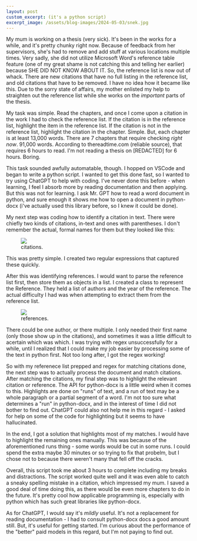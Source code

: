 ```yaml
---
layout: post
custom_excerpt: (it's a python script)
excerpt_image: /assets/blog-images/2024-05-03/snek.jpg
---
```

My mum is working on a thesis (very sick). It's been in the works for a while, and it's pretty chunky right now. Because of feedback from her supervisors, she's had to remove and add stuff at various locations multiple times. Very sadly, she did not utilize Microsoft Word's reference table feature (one of my great shame is not catching this and telling her earlier) because SHE DID NOT KNOW ABOUT IT. So, the reference list is now out of whack. There are new citations that have no full listing in the reference list, and old citations that have to be removed. I have no idea how it became like this. Due to the sorry state of affairs, my mother enlisted my help to straighten out the reference list while she works on the *important* parts of the thesis.

My task was simple. Read the chapters, and once I come upon a citation in the work I had to check the reference list. If the citation is in the reference list, highlight the item in the reference list. If the citation is not in the reference list, highlight the citation in the chapter. Simple. But, each chapter is at least 13,000 words. There are 7 chapters that require checking *right now*. 91,000 words. According to thereadtime.com (reliable source), that requires 6 hours to read. I'm not reading a thesis on [REDACTED] for 6 hours. Boring.

This task sounded awfully automatable, though. I hopped on VSCode and began to write a python script. I wanted to get this done fast, so I wanted to try using ChatGPT to help with coding. I've never done this before - when learning, I feel I absorb more by reading documentation and then applying. But this was not for learning. I ask Mr. GPT how to read a word document in python, and sure enough it shows me how to open a document in python-docx (i've actually used this library before, so I knew it could be done).

My next step was coding how to identify a citation in text. There were chiefly two kinds of citations, in-text and ones with parentheses. I don't remember the actual, formal names for them but they looked like this:
<figure>
    <img class="blog-img" src="{{ site.baseurl }}/assets/blog-images/2024-05-03/example.png"/>
    <figcaption>citations.</figcaption>
</figure>
This was pretty simple. I created two regular expressions that captured these quickly.

After this was identifying references. I would want to parse the reference list first, then store them as objects in a list. I created a class to represent the Reference. They held a list of authors and the year of the reference. The actual difficulty I had was when attempting to extract them from the reference list.
<figure>
    <img class="blog-img" src="{{ site.baseurl }}/assets/blog-images/2024-05-03/references.png"/>
    <figcaption>references.</figcaption>
</figure>
There could be one author, or there multiple. I only needed their first name (only those show up in the citations), and sometimes it was a little difficult to acertain which was which. I was trying with regex unsuccessfully for a while, until I realized that I could make my job easier by processing some of the text in python first. Not too long after, I got the regex working!

So with my referenece list prepped and regex for matching citations done, the next step was to actually process the document and match citations. After matching the citations, my final step was to highlight the relevant citation or reference. The API for python-docx is a little weird when it comes to this. Highlights are done on "runs" of text, and a run of text may be a whole paragraph or a partial segment of a word. I'm not too sure what determines a "run" in python-docx, and in the interest of time I did not bother to find out. ChatGPT could also not help me in this regard - I asked for help on some of the code for highlighting but it seems to have hallucinated.

In the end, I got a solution that highlights most of my matches. I would have to highlight the remaining ones manually. This was because of the aforementioned runs thing - some words would be cut in some runs. I could spend the extra maybe 30 minutes or so trying to fix that probelm, but I chose not to because there weren't many that fell off the cracks.

Overall, this script took me about 3 hours to complete including my breaks and distractions. The script worked quite well and it was even able to catch a sneaky spelling mistake in a citation, which impressed my mum. I saved a good deal of time doing this, as there would be even more chapters to do in the future. It's pretty cool how applicable programming is, especially with python which has such great libraries like python-docx.

As for ChatGPT, I would say it's *mildly* useful. It's not a replacement for reading documentation - I had to consult python-docx docs a good amount still. But, it's useful for getting started. I'm curious about the performance of the "better" paid models in this regard, but I'm not paying to find out.